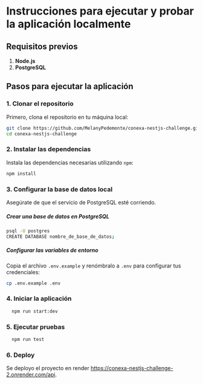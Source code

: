 # Instrucciones para ejecutar y probar la aplicación localmente

## Requisitos previos

1. **Node.js**
2. **PostgreSQL**

## Pasos para ejecutar la aplicación

### 1. Clonar el repositorio

Primero, clona el repositorio en tu máquina local:

```bash
git clone https://github.com/MelanyPedemonte/conexa-nestjs-challenge.git
cd conexa-nestjs-challenge
```

### 2. Instalar las dependencias

Instala las dependencias necesarias utilizando `npm`:

```bash
npm install
```

### 3. Configurar la base de datos local 

 Asegúrate de que el servicio de PostgreSQL esté corriendo.

  ##### Crear una base de datos en PostgreSQL

  ```bash
  psql -U postgres
  CREATE DATABASE nombre_de_base_de_datos;
  ```

  ##### Configurar las variables de entorno

  Copia el archivo `.env.example` y renómbralo a `.env` para configurar tus credenciales:

  ```bash
  cp .env.example .env
  ```
### 4. Iniciar la aplicación 

```bash
  npm run start:dev
  ```

### 5. Ejecutar pruebas

```bash
  npm run test
  ```

### 6. Deploy 

 Se deployo el proyecto en render https://conexa-nestjs-challenge-2.onrender.com/api.
